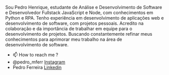 Sou Pedro Henrique, estudante de Análise e Desenvolvimento de Software e Desenvolvedor Fullstack JavaScript e Node, com conhecimentos em Python e RPA.
Tenho experiência em desenvolvimento de aplicações web e desenvolvimento de software, com projetos pessoais.
Acredito na colaboração e da importância de trabalhar em equipe para o desenvolvimento de projetos.
Buscando constantemente refinar meus conhecimentos para aprimorar meu trabalho na área de desenvolvimento de software.

- 📫 How to reach me ?
- @pedro_mferr  [Instagram](https://www.instagram.com/pedro_mferr/) 
- Pedro Ferreira [Linkedin](https://www.linkedin.com/in/pedro-f-951210140/)

